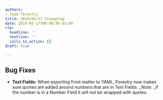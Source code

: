 ```yaml
---
authors:
- team forestry
title: 2019/05/17 Changelog
date: 2019-05-17T00:00:00-03:00
cta:
  headline: ''
  textline: ''
  calls_to_action: []
draft: true

---
```

## Bug Fixes

* **Text Fields:** When exporting front matter to YAML, Forestry now makes sure quotes are added around numbers that are in Text Fields. _Note: _if the number is in a Number Field it will not be wrapped with quotes.